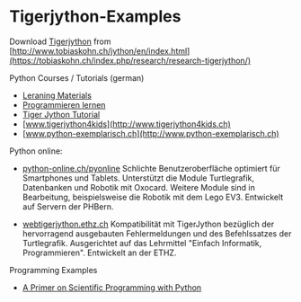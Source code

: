 Tigerjython-Examples
==================

Download [Tigerjython](http://jython.tobiaskohn.ch/index-de.html) from [http://www.tobiaskohn.ch/jython/en/index.html](https://tobiaskohn.ch/index.php/research/research-tigerjython/)


Python Courses / Tutorials (german)
- [Leraning Materials](http://www.tigerjython.ch) 
- [Programmieren lernen](http://jython.tobiaskohn.ch/PythonScript.pdf)
- [Tiger Jython Tutorial](http://www.jython.ch/)
- [www.tigerjython4kids](http://www.tigerjython4kids.ch)
- [www.python-exemplarisch.ch](http://www.python-exemplarisch.ch)

Python online:
- [python-online.ch/pyonline](http://www.python-online.ch/pyonline/PyOnline.php) Schlichte Benutzeroberfläche optimiert für Smartphones und Tablets. Unterstützt die Module Turtlegrafik, Datenbanken und Robotik mit Oxocard. Weitere Module sind in Bearbeitung, beispielsweise die Robotik mit dem Lego EV3. Entwickelt auf Servern der PHBern.

- [webtigerjython.ethz.ch](https://webtigerjython.ethz.ch/) Kompatibilität mit TigerJython bezüglich der hervorragend ausgebauten Fehlermeldungen und des Befehlssatzes der Turtlegrafik. Ausgerichtet auf das Lehrmittel "Einfach Informatik, Programmieren". Entwickelt an der ETHZ.

Programming Examples
- [A Primer on Scientific Programming with Python](http://hplgit.github.io/scipro-primer/)
